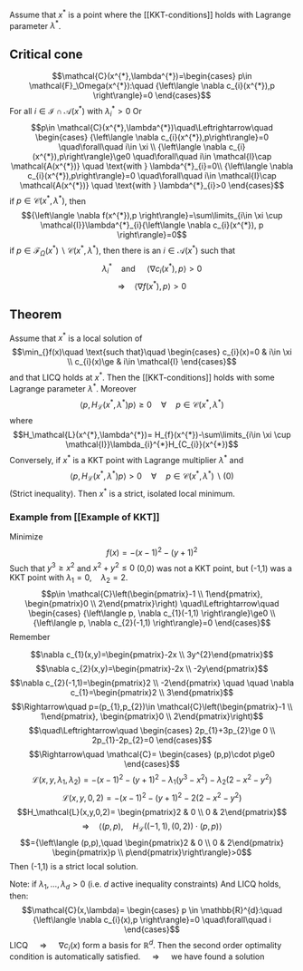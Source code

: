 Assume that $x^{*}$ is a point where the [[KKT-conditions]] holds with Lagrange parameter $\lambda^{*}$.
## Critical cone
$$\mathcal{C}(x^{*},\lambda^{*})=\begin{cases}
p\in \mathcal{F}_\Omega(x^{*}):\quad {\left\langle \nabla c_{i}(x^{*}),p \right\rangle}=0
\end{cases}$$
For all $i\in \mathcal{I}\cap \mathcal{A}(x^{*})$ with $\lambda^{*}_{i}>0$
Or
$$p\in \mathcal{C}(x^{*},\lambda^{*})\quad\Leftrightarrow\quad \begin{cases}
{\left\langle \nabla c_{i}(x^{*}),p\right\rangle}=0 \quad\forall\quad i\in \xi \\
{\left\langle \nabla c_{i}(x^{*}),p\right\rangle}\ge0 \quad\forall\quad i\in \mathcal{I}\cap \mathcal{A(x^{*})} \quad \text{with } \lambda^{*}_{i}=0\\
{\left\langle \nabla c_{i}(x^{*}),p\right\rangle}=0 \quad\forall\quad i\in  \mathcal{I}\cap \mathcal{A(x^{*})} \quad \text{with } \lambda^{*}_{i}>0
\end{cases}$$
if $p\in \mathcal{C}(x^{*},\lambda^{*})$, then 
$${\left\langle \nabla f(x^{*}),p \right\rangle}=\sum\limits_{i\in \xi \cup \mathcal{I}}\lambda^{*}_{i}{\left\langle \nabla c_{i}(x^{*}), p \right\rangle}=0$$
if $p\in \mathcal{F}_{\Omega}(x^{*})\backslash \mathcal{C}(x^{*},\lambda^{*})$, then there is an $i\in \mathcal{A}(x^{*})$ such that
$$\lambda_{i}^{*}\quad \text{and }\quad {\left\langle \nabla c_{i}(x^{*}),p \right\rangle}>0$$
$$\Rightarrow\quad {\left\langle \nabla f(x^{*}),p \right\rangle}>0$$

## Theorem
Assume that $x^{*}$ is a local solution of 
$$\min_{}f(x)\quad \text{such that}\quad \begin{cases}
c_{i}(x)=0 & i\in \xi \\
c_{i}(x)\ge  & i\in \mathcal{I}
\end{cases}$$
and that LICQ holds at $x^{*}$. 
Then the [[KKT-conditions]] holds with some Lagrange parameter $\lambda^{*}$.
Moreover
$${\left\langle p,H_\mathcal{L}(x^{*},\lambda^{*})p \right\rangle}\ge0\quad\forall\quad p\in \mathcal{C}(x^{*},\lambda^{*})$$where $$H_\mathcal{L}(x^{*},\lambda^{*})= H_{f}(x^{*})-\sum\limits_{i\in \xi \cup \mathcal{I}}\lambda_{i}^{*}H_{C_{i}}(x^{*})$$
Conversely, if $x^{*}$ is a KKT point with Lagrange multiplier $\lambda^{*}$ and 
$${\left\langle p,H_\mathcal{L}(x^{*},\lambda^{*})p \right\rangle}>0\quad\forall\quad p\in \mathcal{C}(x^{*},\lambda^{*})\backslash(0)$$
(Strict inequality).
Then $x^{*}$ is a strict, isolated local minimum.

### Example from [[Example of KKT]]
Minimize
$$f(x)=-(x-1)^{2}-(y+1)^{2}$$
Such that $y^{3}\ge x^{2}$ and $x^{2}+y^{2}\le0$
(0,0) was not a KKT point, but 
(-1,1) was a KKT point with $\lambda_{1}=0, \quad \lambda_{2}=2$.
$$p\in \mathcal{C}\left(\begin{pmatrix}-1 \\ 1\end{pmatrix}, \begin{pmatrix}0 \\ 2\end{pmatrix}\right) \quad\Leftrightarrow\quad \begin{cases}
{\left\langle p, \nabla c_{1}(-1,1) \right\rangle}\ge0 \\
{\left\langle p, \nabla c_{2}(-1,1) \right\rangle}=0
\end{cases}$$
Remember

$$\nabla c_{1}(x,y)=\begin{pmatrix}-2x  \\ 3y^{2}\end{pmatrix}$$
$$\nabla c_{2}(x,y)=\begin{pmatrix}-2x \\ -2y\end{pmatrix}$$
$$\nabla c_{2}(-1,1)=\begin{pmatrix}2 \\ -2\end{pmatrix} \quad \quad \nabla c_{1}=\begin{pmatrix}2 \\ 3\end{pmatrix}$$
$$\Rightarrow\quad p=(p_{1},p_{2})\in \mathcal{C}\left(\begin{pmatrix}-1 \\ 1\end{pmatrix}, \begin{pmatrix}0 \\ 2\end{pmatrix}\right)$$
$$\quad\Leftrightarrow\quad \begin{cases}
2p_{1}+3p_{2}\ge 0 \\
2p_{1}-2p_{2}=0
\end{cases}$$
$$\Rightarrow\quad \mathcal{C}= \begin{cases}
(p,p)\cdot p\ge0
\end{cases}$$
$$\mathcal{L}(x,y,\lambda_{1},\lambda_{2})= -(x-1)^{2}-(y+1)^{2}-\lambda_{1}(y^{3}-x^{2})-\lambda_{2}(2-x^{2}-y^{2})$$
$$\mathcal{L}(x,y,0,2)= -(x-1)^{2}-(y+1)^{2}-2(2-x^{2}-y^{2})$$
$$H_\mathcal{L}(x,y,0,2)= \begin{pmatrix}2 & 0 \\ 0 & 2\end{pmatrix}$$
$$\Rightarrow\quad {\left\langle (p,p),\quad H_\mathcal{L}((-1,1), (0,2)) \cdot(p,p) \right\rangle}$$
$$={\left\langle (p,p),\quad \begin{pmatrix}2 & 0 \\ 0 & 2\end{pmatrix} \begin{pmatrix}p \\ p\end{pmatrix}\right\rangle}>0$$
Then (-1,1) is a strict local solution.

Note:
if $\lambda_{1},\dots,\lambda_{d}>0$        (i.e. $d$ active inequality constraints)
And LICQ holds, then:
$$\mathcal{C}(x,\lambda)= \begin{cases}
p \in \mathbb{R}^{d}:\quad {\left\langle \nabla c_{i}(x),p \right\rangle}=0 \quad\forall\quad i
\end{cases}$$
LICQ $\quad\Rightarrow\quad$ $\nabla c_{i}(x)$ form a basis for $\mathbb{R}^{d}$.
Then the second order optimality condition is automatically satisfied. $\quad\Rightarrow\quad$ we have found a solution